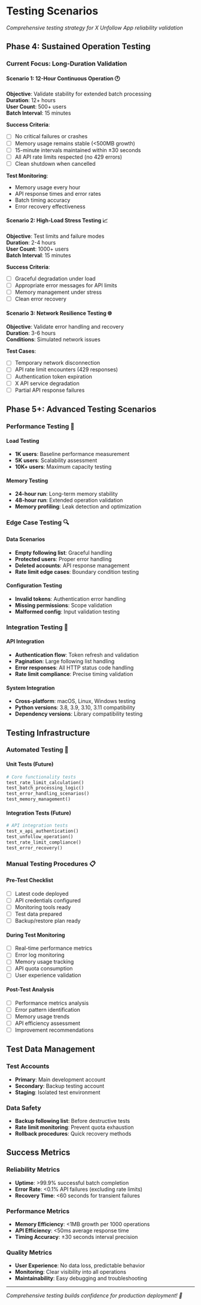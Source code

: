 # Testing Scenarios

*Comprehensive testing strategy for X Unfollow App reliability validation*

## Phase 4: Sustained Operation Testing 

### Current Focus: Long-Duration Validation

#### Scenario 1: 12-Hour Continuous Operation 🕐
**Objective**: Validate stability for extended batch processing  
**Duration**: 12+ hours  
**User Count**: 500+ users  
**Batch Interval**: 15 minutes  

**Success Criteria**:
- [ ] No critical failures or crashes
- [ ] Memory usage remains stable (<500MB growth)
- [ ] 15-minute intervals maintained within ±30 seconds
- [ ] All API rate limits respected (no 429 errors)
- [ ] Clean shutdown when cancelled

**Test Monitoring**:
- Memory usage every hour
- API response times and error rates
- Batch timing accuracy
- Error recovery effectiveness

#### Scenario 2: High-Load Stress Testing 📈
**Objective**: Test limits and failure modes  
**Duration**: 2-4 hours  
**User Count**: 1000+ users  
**Batch Interval**: 15 minutes  

**Success Criteria**:
- [ ] Graceful degradation under load
- [ ] Appropriate error messages for API limits
- [ ] Memory management under stress
- [ ] Clean error recovery

#### Scenario 3: Network Resilience Testing 🌐
**Objective**: Validate error handling and recovery  
**Duration**: 3-6 hours  
**Conditions**: Simulated network issues  

**Test Cases**:
- [ ] Temporary network disconnection
- [ ] API rate limit encounters (429 responses)
- [ ] Authentication token expiration
- [ ] X API service degradation
- [ ] Partial API response failures

## Phase 5+: Advanced Testing Scenarios

### Performance Testing 🚀

#### Load Testing
- **1K users**: Baseline performance measurement
- **5K users**: Scalability assessment  
- **10K+ users**: Maximum capacity testing

#### Memory Testing
- **24-hour run**: Long-term memory stability
- **48-hour run**: Extended operation validation
- **Memory profiling**: Leak detection and optimization

### Edge Case Testing 🔍

#### Data Scenarios
- **Empty following list**: Graceful handling
- **Protected users**: Proper error handling
- **Deleted accounts**: API response management
- **Rate limit edge cases**: Boundary condition testing

#### Configuration Testing
- **Invalid tokens**: Authentication error handling
- **Missing permissions**: Scope validation
- **Malformed config**: Input validation testing

### Integration Testing 🔗

#### API Integration
- **Authentication flow**: Token refresh and validation
- **Pagination**: Large following list handling
- **Error responses**: All HTTP status code handling
- **Rate limit compliance**: Precise timing validation

#### System Integration  
- **Cross-platform**: macOS, Linux, Windows testing
- **Python versions**: 3.8, 3.9, 3.10, 3.11 compatibility
- **Dependency versions**: Library compatibility testing

## Testing Infrastructure

### Automated Testing 🤖

#### Unit Tests (Future)
```python
# Core functionality tests
test_rate_limit_calculation()
test_batch_processing_logic() 
test_error_handling_scenarios()
test_memory_management()
```

#### Integration Tests (Future)
```python
# API integration tests  
test_x_api_authentication()
test_unfollow_operation()
test_rate_limit_compliance()
test_error_recovery()
```

### Manual Testing Procedures 📋

#### Pre-Test Checklist
- [ ] Latest code deployed
- [ ] API credentials configured
- [ ] Monitoring tools ready
- [ ] Test data prepared
- [ ] Backup/restore plan ready

#### During Test Monitoring
- [ ] Real-time performance metrics
- [ ] Error log monitoring
- [ ] Memory usage tracking
- [ ] API quota consumption
- [ ] User experience validation

#### Post-Test Analysis
- [ ] Performance metrics analysis
- [ ] Error pattern identification
- [ ] Memory usage trends
- [ ] API efficiency assessment
- [ ] Improvement recommendations

## Test Data Management

### Test Accounts
- **Primary**: Main development account
- **Secondary**: Backup testing account  
- **Staging**: Isolated test environment

### Data Safety
- **Backup following list**: Before destructive tests
- **Rate limit monitoring**: Prevent quota exhaustion
- **Rollback procedures**: Quick recovery methods

## Success Metrics

### Reliability Metrics
- **Uptime**: >99.9% successful batch completion
- **Error Rate**: <0.1% API failures (excluding rate limits)
- **Recovery Time**: <60 seconds for transient failures

### Performance Metrics  
- **Memory Efficiency**: <1MB growth per 1000 operations
- **API Efficiency**: <50ms average response time
- **Timing Accuracy**: ±30 seconds interval precision

### Quality Metrics
- **User Experience**: No data loss, predictable behavior
- **Monitoring**: Clear visibility into all operations
- **Maintainability**: Easy debugging and troubleshooting

---

*Comprehensive testing builds confidence for production deployment! 🎯*